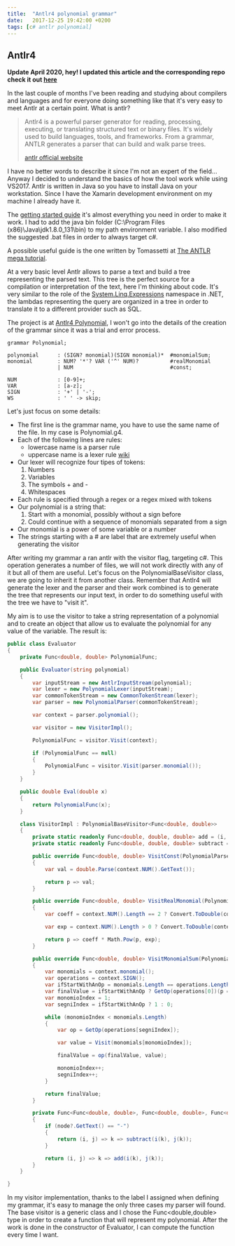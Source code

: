 ```yaml
---
title:  "Antlr4 polynomial grammar"
date:   2017-12-25 19:42:00 +0200
tags: [c# antlr polynomial]
---
```

## Antlr4

**Update April 2020, hey! I updated this article and the corresponding repo check it out [here](2020-04-18-antlr-polynomial-2020-update.md)**

In the last couple of months I've been reading and studying about compilers and languages and for everyone doing something like that it's very easy to meet Antlr at a certain point. What is antlr?

>Antlr4 is a powerful parser generator for reading, processing, executing, or translating structured text or binary files. It's widely used to build languages, tools, and frameworks. From a grammar, ANTLR generates a parser that can build and walk parse trees.
> 
>[antlr official website](http://www.antlr.org/ "antlr official website")

I have no better words to describe it since I'm not an expert of the field... Anyway I decided to understand the basics of how the tool work while using VS2017. Antlr is written in Java so you have to install Java on your workstation. Since I have the Xamarin development environment on my machine I already have it.

The [getting started guide](https://github.com/antlr/antlr4/blob/master/doc/getting-started.md "getting started guide") it's almost everything you need in order to make it work. I had to add the java bin folder (C:\Program Files (x86)\Java\jdk1.8.0_131\bin) to my path environment variable. I also modified the suggested .bat files in order to always target c#.

A possible useful guide is the one written by Tomassetti at [The ANTLR mega tutorial](https://tomassetti.me/category/language-engineering/antlr/ "Antlr tutorial").

At a very basic level Antlr allows to parse a text and build a tree representing the parsed text. This tree is the perfect source for a compilation or interpretation of the text, here I'm thinking about code. It's very similar to the role of the [System.Linq.Expressions](https://learn.microsoft.com/en-us/dotnet/api/system.linq.expressions?view=net-8.0 "System.Linq.Expressions documentation") namespace in .NET, the lambdas representing the query are organized in a tree in order to translate it to a different provider such as SQL. 

The project is at [Antlr4 Polynomial](https://github.com/davidelettieri/Antlr4.Polynomials), I won't go into the details of the creation of the grammar since it was a trial and error process.

```
grammar Polynomial;

polynomial      : (SIGN? monomial)(SIGN monomial)*  #monomialSum; 
monomial        : NUM? '*'? VAR ('^' NUM)?          #realMonomial
                | NUM                               #const;

NUM             : [0-9]+;
VAR             : [a-z];
SIGN            : '+' | '-';
WS              : ' ' -> skip;
```

Let's just focus on some details:
* The first line is the grammar name, you have to use the same name of the file. In my case is Polynomial.g4.
* Each of the following lines are rules:
    * lowercase name is a parser rule 
    * uppercase name is a lexer rule [wiki](https://en.wikipedia.org/wiki/Lexical_analysis)
* Our lexer will recognize four tipes of tokens:
    1. Numbers
    2. Variables
    3. The symbols + and -
    4. Whitespaces
* Each rule is specified through a regex or a regex mixed with tokens
* Our polynomial is a string that:
    1. Start with a monomial, possibly without a sign before
    2. Could continue with a sequence of monomials separated from a sign
* Our monomial is a power of some variable or a number
* The strings starting with a # are label that are extremely useful when generating the visitor

After writing my grammar a ran antlr with the visitor flag, targeting c#. This operation generates a number of files, we will not work directly with any of it but all of them are useful. Let's focus on the PolynomialBaseVisitor class, we are going to inherit it from another class. Remember that Antlr4 will generate the lexer and the parser and their work combined is to generate the tree that represents our input text, in order to do something useful with the tree we have to "visit it".

My aim is to use the visitor to take a string representation of a polynomial and to create an object that allow us to evaluate the polynomial for any value of the variable. The result is:

```csharp
public class Evaluator
{
    private Func<double, double> PolynomialFunc;

    public Evaluator(string polynomial)
    {
        var inputStream = new AntlrInputStream(polynomial);
        var lexer = new PolynomialLexer(inputStream);
        var commonTokenStream = new CommonTokenStream(lexer);
        var parser = new PolynomialParser(commonTokenStream);

        var context = parser.polynomial();

        var visitor = new VisitorImpl();

        PolynomialFunc = visitor.Visit(context);

        if (PolynomialFunc == null)
        {
            PolynomialFunc = visitor.Visit(parser.monomial());
        }
    }

    public double Eval(double x)
    {
        return PolynomialFunc(x);
    }

    class VisitorImpl : PolynomialBaseVisitor<Func<double, double>>
    {
        private static readonly Func<double, double, double> add = (i, j) => i + j;
        private static readonly Func<double, double, double> subtract = (i, j) => i - j;

        public override Func<double, double> VisitConst(PolynomialParser.ConstContext context)
        {
            var val = double.Parse(context.NUM().GetText());

            return p => val;
        }

        public override Func<double, double> VisitRealMonomial(PolynomialParser.RealMonomialContext context)
        {
            var coeff = context.NUM().Length == 2 ? Convert.ToDouble(context.NUM().GetValue(0).ToString()) : 1;

            var exp = context.NUM().Length > 0 ? Convert.ToDouble(context.NUM().GetValue(context.NUM().Length - 1).ToString()) : 1;

            return p => coeff * Math.Pow(p, exp);
        }

        public override Func<double, double> VisitMonomialSum(PolynomialParser.MonomialSumContext context)
        {
            var monomials = context.monomial();
            var operations = context.SIGN();
            var ifStartWithAnOp = monomials.Length == operations.Length;
            var finalValue = ifStartWithAnOp ? GetOp(operations[0])(p => 0, Visit(monomials[0])) : Visit(monomials[0]);
            var monomioIndex = 1;
            var segniIndex = ifStartWithAnOp ? 1 : 0;

            while (monomioIndex < monomials.Length)
            {
                var op = GetOp(operations[segniIndex]);

                var value = Visit(monomials[monomioIndex]);

                finalValue = op(finalValue, value);

                monomioIndex++;
                segniIndex++;
            }

            return finalValue;
        }

        private Func<Func<double, double>, Func<double, double>, Func<double, double>> GetOp(ITerminalNode node)
        {
            if (node?.GetText() == "-")
            {
                return (i, j) => k => subtract(i(k), j(k));
            }

            return (i, j) => k => add(i(k), j(k));
        }
    }

}
```

In my visitor implementation, thanks to the label I assigned when defining my grammar, it's easy to manage the only three cases my parser will found. The base visitor is a generic class and I chose the Func\<double,double\> type in order to create a function that will represent my polynomial. After the work is done in the constructor of Evaluator, I can compute the function every time I want.
